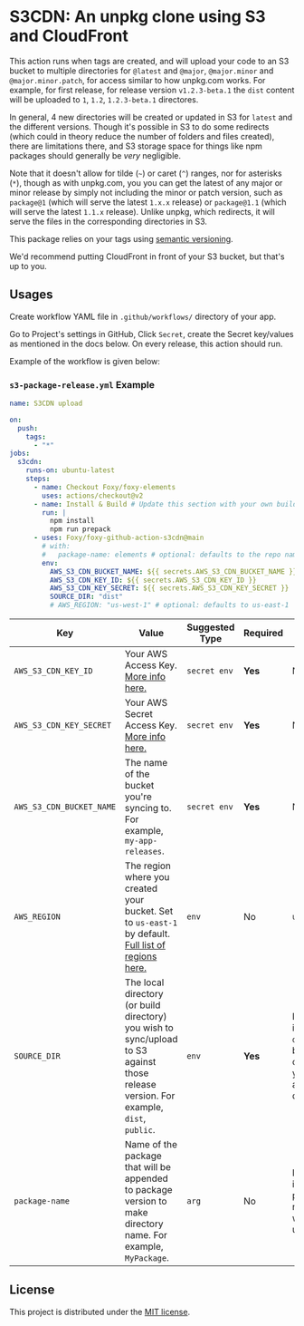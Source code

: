# S3CDN: An unpkg clone using S3 and CloudFront

This action runs when tags are created, and will upload your code to an S3 bucket to multiple directories for `@latest` and `@major`, `@major.minor` and `@major.minor.patch`, for access similar to how unpkg.com works. For example, for first release, for release version `v1.2.3-beta.1` the `dist` content will be uploaded to `1`, `1.2`, `1.2.3-beta.1` directores.

In general, 4 new directories will be created or updated in S3 for `latest` and the different versions. Though it's possible in S3 to do some redirects (which could in theory reduce the number of folders and files created), there are limitations there, and S3 storage space for things like npm packages should generally be _very_ negligible.

Note that it doesn't allow for tilde (`~`) or caret (`^`) ranges, nor for asterisks (`*`), though as with unpkg.com, you you can get the latest of any major or minor release by simply not including the minor or patch version, such as `package@1` (which will serve the latest `1.x.x` release) or `package@1.1` (which will serve the latest `1.1.x` release). Unlike unpkg, which redirects, it will serve the files in the corresponding directories in S3.

This package relies on your tags using [semantic versioning](https://semver.org/).

We'd recommend putting CloudFront in front of your S3 bucket, but that's up to you.

## Usages

Create workflow YAML file in `.github/workflows/` directory of your app.

Go to Project's settings in GitHub, Click `Secret`, create the Secret key/values as mentioned in the docs below. On every release, this action should run.

Example of the workflow is given below:

### `s3-package-release.yml` Example

```yaml
name: S3CDN upload

on:
  push:
    tags:
      - "*"
jobs:
  s3cdn:
    runs-on: ubuntu-latest
    steps:
      - name: Checkout Foxy/foxy-elements
        uses: actions/checkout@v2
      - name: Install & Build # Update this section with your own build commands
        run: |
          npm install
          npm run prepack
      - uses: Foxy/foxy-github-action-s3cdn@main
        # with:
        #   package-name: elements # optional: defaults to the repo name
        env:
          AWS_S3_CDN_BUCKET_NAME: ${{ secrets.AWS_S3_CDN_BUCKET_NAME }}
          AWS_S3_CDN_KEY_ID: ${{ secrets.AWS_S3_CDN_KEY_ID }}
          AWS_S3_CDN_KEY_SECRET: ${{ secrets.AWS_S3_CDN_KEY_SECRET }}
          SOURCE_DIR: "dist"
          # AWS_REGION: "us-west-1" # optional: defaults to us-east-1
```

| Key                      | Value                                                                                                                                                                                                                       | Suggested Type | Required | Default                                                                  |
| ------------------------ | --------------------------------------------------------------------------------------------------------------------------------------------------------------------------------------------------------------------------- | -------------- | -------- | ------------------------------------------------------------------------ |
| `AWS_S3_CDN_KEY_ID`      | Your AWS Access Key. [More info here.](https://docs.aws.amazon.com/general/latest/gr/managing-aws-access-keys.html)                                                                                                         | `secret env`   | **Yes**  | N/A                                                                      |
| `AWS_S3_CDN_KEY_SECRET`  | Your AWS Secret Access Key. [More info here.](https://docs.aws.amazon.com/general/latest/gr/managing-aws-access-keys.html)                                                                                                  | `secret env`   | **Yes**  | N/A                                                                      |
| `AWS_S3_CDN_BUCKET_NAME` | The name of the bucket you're syncing to. For example, `my-app-releases`.                                                                                                                                                   | `secret env`   | **Yes**  | N/A                                                                      |
| `AWS_REGION`             | The region where you created your bucket. Set to `us-east-1` by default. [Full list of regions here.](https://docs.aws.amazon.com/AWSEC2/latest/UserGuide/using-regions-availability-zones.html#concepts-available-regions) | `env`          | No       | `us-east-1`                                                              |
| `SOURCE_DIR`             | The local directory (or build directory) you wish to sync/upload to S3 against those release version. For example, `dist`, `public`.                                                                                        | `env`          | **Yes**  | If nothing is passed, `dist` will be considered your app/build directory |
| `package-name`           | Name of the package that will be appended to package version to make directory name. For example, `MyPackage`.                                                                                                              | `arg`          | No       | If nothing is passed, project's repo name will be used                   |

## License

This project is distributed under the [MIT license](LICENSE.md).
